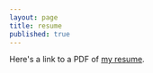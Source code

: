 ```yaml
---
layout: page
title: resume
published: true
---
```

Here's a link to a PDF of [my resume](/documents/AlecCarlyle.Resume.pdf).
